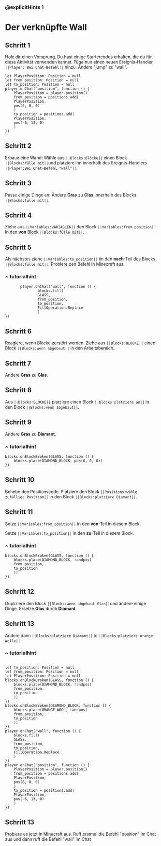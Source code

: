 ### @explicitHints 1

# Der verknüpfte Wall

## Schritt 1
Hole dir einen Vorsprung. Du hast einige Startercodes erhalten, die du für diese Aktivität verwenden kannst. Füge nun einen neuen Ereignis-Handler ``||Player: Bei Chat-Befehl||`` hinzu. Ändere "jump" zu "wall".

```template
let PlayerPosition: Position = null
let from_position: Position = null
let to_position: Position = null
player.onChat("position", function () {
    PlayerPosition = player.position()
    from_position = positions.add(
    PlayerPosition,
    pos(6, 0, 0)
    )
    to_position = positions.add(
    PlayerPosition,
    pos(-6, 13, 0)
    )
})
```

## Schritt 2
Erbaue eine Wand: Wähle aus ``||Blocks:Blöcke||`` einen Block ``||Blocks:fülle mit||``und platziere ihn innerhalb des Ereignis-Handlers ``||Player:Bei Chat-Befehl "wall"||``.

## Schritt 3
Passe einige Dinge an: Ändere **Gras** zu **Glas** innerhalb des Blocks ``||Blocks:fülle mit||``.

## Schritt 4
Ziehe aus ``||Variables:VARIABLEN||`` den Block ``||Variables:from_position||``  in den **von** Block ``||Blocks:fülle mit||``.

## Schritt 5
Als nächstes ziehe ``||Variables:to_position||`` iin den **nach**-Teil des Blocks ``||Blocks:fülle mit||``. Probiere den Befehl in Minecraft aus.

### ~ tutorialhint
 ```blocks
        player.onChat("wall", function () {
                blocks.fill(
                GLASS,
                from_position,
                to_position,
                FillOperation.Replace
                )
})
```

## Schritt 6
Reagiere, wenn Blöcke zerstört werden. Ziehe aus ``||Blocks:BLÖCKE||`` einen Block ``||Blocks:wenn abgebaut||`` in den Arbeitsbereich..

## Schritt 7
Ändere **Gras** zu **Glas**.

## Schritt 8
Aus ``||Blocks:BLÖCKE||`` platziere einen Block ``||Blocks:platziere an||`` in den Block ``||Blocks:wenn abgebaut||``.

## Schritt 9
Ändere **Gras** zu **Diamant**.

### ~ tutorialhint
```blocks
blocks.onBlockBroken(GLASS, function () {
    blocks.place(DIAMOND_BLOCK, pos(0, 0, 0))
})
```
## Schritt 10
Behebe den Positionscode. Platziere den Block ``||Positions:wähle zufällige Position||`` in den Block ``||Blocks:platziere Diamant||``. 

## Schritt 11
Setze ``||Variables:from_position||`` in den **von**-Teil in diesem Block.

Setze ``||Variables:to_position||`` in den **zu**-Teil in diesem Block.  

### ~ tutorialhint
```blocks
blocks.onBlockBroken(GLASS, function () {
    blocks.place(DIAMOND_BLOCK, randpos(
    from_position,
    to_position
    ))
})
```

## Schritt 12
Dupliziere den Block ``||Blocks:wenn abgebaut Glas||``und ändere einige Dinge. Ersetze **Glas** durch **Diamant**.

## Schritt 13
Ändere dann ``||Blocks:platziere Diamant||`` to ``||Blocks:platziere orange Wolle||``.  

### ~ tutorialhint

```blocks

let to_position: Position = null
let from_position: Position = null
let PlayerPosition: Position = null
blocks.onBlockBroken(GLASS, function () {
    blocks.place(DIAMOND_BLOCK, randpos(
    from_position,
    to_position
    ))
})
blocks.onBlockBroken(DIAMOND_BLOCK, function () {
    blocks.place(ORANGE_WOOL, randpos(
    from_position,
    to_position
    ))
})
player.onChat("wall", function () {
    blocks.fill(
    GLASS,
    from_position,
    to_position,
    FillOperation.Replace
    )
})
player.onChat("position", function () {
    PlayerPosition = player.position()
    from_position = positions.add(
    PlayerPosition,
    pos(6, 0, 0)
    )
    to_position = positions.add(
    PlayerPosition,
    pos(-6, 13, 0)
    )
})
```
## Schritt 13
Probiere es jetzt in Minecraft aus.
Ruff erstmal die Befehl "position" im Chat aus und dann ruff die Befehl "wall" im Chat